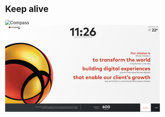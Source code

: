 <div>
    <h1>Keep alive</h1>
</div>
    <img src="./assets/img/tela-login" alt="Compass">
    <img src="./assets/img/home.png" alt="Compass">
<div>